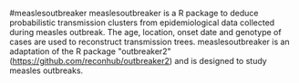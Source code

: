 #measlesoutbreaker
measlesoutbreaker is a R package to deduce probabilistic transmission clusters from epidemiological data collected during measles outbreak. The age, location, onset date and genotype of cases are used to reconstruct transmission trees. measlesoutbreaker is an adaptation of the R package "outbreaker2" (https://github.com/reconhub/outbreaker2) and is designed to study measles outbreaks.
